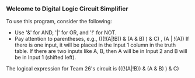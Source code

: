 ### Welcome to Digital Logic Circuit Simplifier

To use this program, consider the following:
  - Use '&' for AND, '|' for OR, and '!' for NOT.
  - Pay attention to parentheses, e.g., (((!(A|!B)) & (A & B) ) & C) , (A | !(A))
If there is one input, it will be placed in the Input 1 column in the truth table.
If there are two inputs like A, B, then A will be in Input 2 and B will be in Input 1 (shifted left).

The logical expression for Team 26's circuit is (((!(A|!B)) & (A & B) ) & C)
